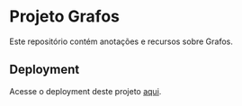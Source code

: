 # Projeto Grafos

Este repositório contém anotações e recursos sobre Grafos.

## Deployment

Acesse o deployment deste projeto [aqui](https://eduardo-de-bastiani.github.io/Grafos/).
